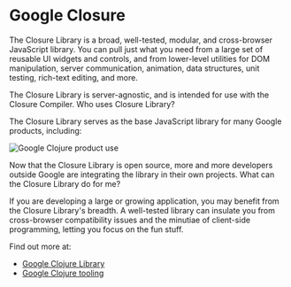 # Google Closure

 The Closure Library is a broad, well-tested, modular, and cross-browser JavaScript library. You can pull just what you need from a large set of reusable UI widgets and controls, and from lower-level utilities for DOM manipulation, server communication, animation, data structures, unit testing, rich-text editing, and more.

The Closure Library is server-agnostic, and is intended for use with the Closure Compiler.
Who uses Closure Library?

The Closure Library serves as the base JavaScript library for many Google products, including:

![Google Clojure product use](/images/clojurescript-google-closure-product-use.png)

Now that the Closure Library is open source, more and more developers outside Google are integrating the library in their own projects.
What can the Closure Library do for me?

If you are developing a large or growing application, you may benefit from the Closure Library's breadth. A well-tested library can insulate you from cross-browser compatibility issues and the minutiae of client-side programming, letting you focus on the fun stuff. 

Find out more at:

* [Google Clojure Library](https://developers.google.com/closure/library)
* [Google Clojure tooling](https://developers.google.com/closure)

